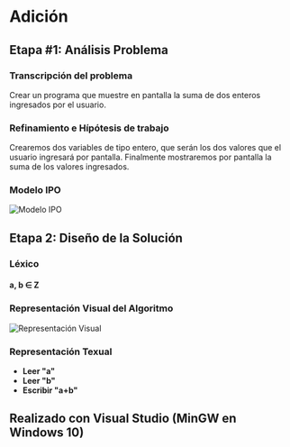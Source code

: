 # Adición
## Etapa #1: Análisis Problema
### Transcripción del problema
Crear un programa que muestre en pantalla la suma de dos enteros ingresados por el usuario.
### Refinamiento e Hípótesis de trabajo
Crearemos dos variables de tipo entero, que serán los dos valores que el usuario ingresará por pantalla. Finalmente mostraremos por pantalla la suma de los valores ingresados.
### Modelo IPO
![Modelo IPO](https://raw.githubusercontent.com/alopez1993/AED/master/01-Adici%C3%B3n/Im%C3%A1genes/IPO%20Adicion.jpg)
## Etapa 2: Diseño de la Solución
### Léxico
#### a, b ∈ **Z**
### Representación Visual del Algoritmo
![Representación Visual](https://raw.githubusercontent.com/alopez1993/AED/master/01-Adici%C3%B3n/Im%C3%A1genes/Visual%20Adicion.jpg)
### Representación Texual
- **Leer "a"**
- **Leer "b"**
- **Escribir "a+b"**

## Realizado con Visual Studio (MinGW en Windows 10)
